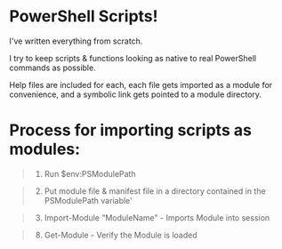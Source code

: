 # PowerShell Scripts!

I've written everything from scratch. <br>

I try to keep scripts & functions looking as native to real PowerShell commands as possible. <br>

Help files are included for each, each file gets imported as a module for convenience, and a symbolic link gets pointed to a module directory. <br>

# Process for importing scripts as modules:
>1. Run $env:PSModulePath <br>

>2. Put module file & manifest file in a directory contained in the PSModulePath variable' <br>

>3. Import-Module "ModuleName" - Imports Module into session <br>

>8. Get-Module - Verify the Module is loaded <br>
